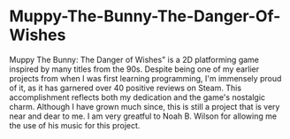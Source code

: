 # Muppy-The-Bunny-The-Danger-Of-Wishes

Muppy The Bunny: The Danger of Wishes" is a 2D platforming game inspired by many titles from the 90s. Despite being one of my earlier projects from when I was first learning programming, I'm immensely proud of it, as it has garnered over 40 positive reviews on Steam. This accomplishment reflects both my dedication and the game's nostalgic charm. Although I have grown much since, this is still a project that is very near and dear to me. I am very greatful to Noah B. Wilson for allowing me the use of his music for this project.
